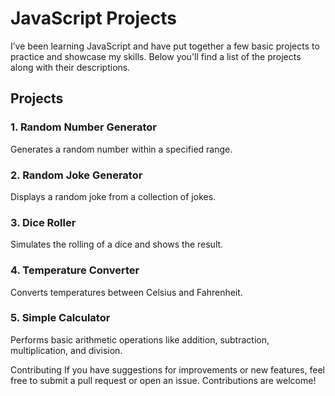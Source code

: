 # JavaScript Projects
I’ve been learning JavaScript and have put together a few basic projects to practice and showcase my skills. Below you'll find a list of the projects along with their descriptions.

## Projects
### 1. Random Number Generator
Generates a random number within a specified range.

### 2. Random Joke Generator
Displays a random joke from a collection of jokes.

### 3. Dice Roller
Simulates the rolling of a dice and shows the result.

### 4. Temperature Converter
Converts temperatures between Celsius and Fahrenheit.

### 5. Simple Calculator
Performs basic arithmetic operations like addition, subtraction, multiplication, and division.

Contributing
If you have suggestions for improvements or new features, feel free to submit a pull request or open an issue. Contributions are welcome!
